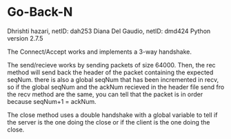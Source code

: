 # Go-Back-N

Dhrishti hazari, netID: dah253
Diana Del Gaudio, netID: dmd424
Python version 2.7.5

The Connect/Accept works and implements a 3-way handshake.

The send/recieve works by sending packets of size 64000. Then, the rec method will send back the header of the packet containing the expected seqNum. there is also a global seqNum that has been incremented in recv, so if the global seqNum and the ackNum recieved in the header file send fro the recv method are the same, you can tell that the packet is in order because seqNum+1 = ackNum.

The close method uses a double handshake with a global variable to tell if the server is the one doing the close or if the client is the one doing the close. 
